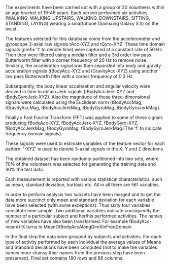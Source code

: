 

The experiments have been carried out with a group of 30 volunteers within an age bracket of 19-48 years. Each person performed six activities (WALKING, WALKING_UPSTAIRS, WALKING_DOWNSTAIRS, SITTING, STANDING, LAYING) wearing a smartphone (Samsung Galaxy S II) on the waist. 

The features selected for this database come from the accelerometer and gyroscope 3-axial raw signals tAcc-XYZ and tGyro-XYZ. These time domain signals (prefix 't' to denote time) were captured at a constant rate of 50 Hz. Then they were filtered using a median filter and a 3rd order low pass Butterworth filter with a corner frequency of 20 Hz to remove noise. Similarly, the acceleration signal was then separated into body and gravity acceleration signals (tBodyAcc-XYZ and tGravityAcc-XYZ) using another low pass Butterworth filter with a corner frequency of 0.3 Hz. 

Subsequently, the body linear acceleration and angular velocity were derived in time to obtain Jerk signals (tBodyAccJerk-XYZ and tBodyGyroJerk-XYZ). Also the magnitude of these three-dimensional signals were calculated using the Euclidean norm (tBodyAccMag, tGravityAccMag, tBodyAccJerkMag, tBodyGyroMag, tBodyGyroJerkMag). 

Finally a Fast Fourier Transform (FFT) was applied to some of these signals producing fBodyAcc-XYZ, fBodyAccJerk-XYZ, fBodyGyro-XYZ, fBodyAccJerkMag, fBodyGyroMag, fBodyGyroJerkMag.(The 'f' to indicate frequency domain signals). 

These signals were used to estimate variables of the feature vector for each pattern:
'-XYZ' is used to denote 3-axial signals in the X, Y and Z directions.

The obtained dataset has been randomly partitioned into two sets, where 70% of the volunteers was selected for generating the training data and 30% the test data. 

Each measurement is reported with various statistical characteristics, such as mean, standard deviation, kurtosis etc. All in all there are 561 variables.

In order to perform analysis two subsets have been merged and  to get the data more succinct only mean and standard deviation for each variable  have been selected (with some exceptions). Thus sixty four variables constitute new sample. Two additional variables indicate consiquently the number of a particular subject and her/his performed activities. The names of new variables have also been transformed. For example fBodyAcc-mean()-X turns to MeanOfBodyAccAlongDimXInFreqDomain.

In the final step the data were grouped by subjects and activities. For each type of activity performed by each individual the average values of Means and Standard deviations have been computed (not to make the variables names more clumsy thier names from the previous step have been preserved). Final set contains 180 rows and 66 columns.






